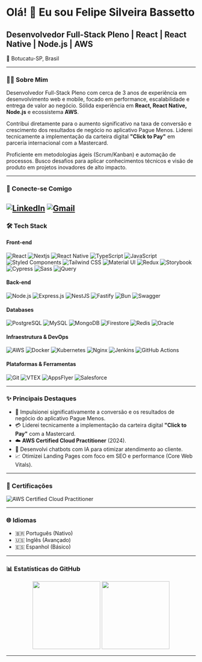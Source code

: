 # Olá! 👋 Eu sou Felipe Silveira Bassetto

## Desenvolvedor Full-Stack Pleno | React | React Native | Node.js | AWS

📍 Botucatu-SP, Brasil

---

### 👨‍💻 Sobre Mim

Desenvolvedor Full-Stack Pleno com cerca de 3 anos de experiência em desenvolvimento web e mobile, focado em performance, escalabilidade e entrega de valor ao negócio. Sólida experiência em **React, React Native, Node.js** e ecossistema **AWS**.

Contribui diretamente para o aumento significativo na taxa de conversão e crescimento dos resultados de negócio no aplicativo Pague Menos. Liderei tecnicamente a implementação da carteira digital **"Click to Pay"** em parceria internacional com a Mastercard.

Proficiente em metodologias ágeis (Scrum/Kanban) e automação de processos. Busco desafios para aplicar conhecimentos técnicos e visão de produto em projetos inovadores de alto impacto.

---

### 🤝 Conecte-se Comigo

[![LinkedIn](https://img.shields.io/badge/LinkedIn-0077B5?style=for-the-badge&logo=linkedin&logoColor=white)](https://linkedin.com/in/felipebassetto)
[![Gmail](https://img.shields.io/badge/Gmail-D14836?style=for-the-badge&logo=gmail&logoColor=white)](mailto:felipebtu9@gmail.com)
---

### 🛠️ Tech Stack

#### Front-end
<p>
  <img src="https://img.shields.io/badge/React-61DAFB?style=for-the-badge&logo=react&logoColor=black" alt="React"/>
  <img src="https://img.shields.io/badge/Next.js-000000?style=for-the-badge&logo=nextdotjs&logoColor=white" alt="Nextjs"/>
  <img src="https://img.shields.io/badge/React_Native-61DAFB?style=for-the-badge&logo=react&logoColor=black" alt="React Native"/>
  <img src="https://img.shields.io/badge/TypeScript-3178C6?style=for-the-badge&logo=typescript&logoColor=white" alt="TypeScript"/>
  <img src="https://img.shields.io/badge/JavaScript-F7DF1E?style=for-the-badge&logo=javascript&logoColor=black" alt="JavaScript"/>
  <img src="https://img.shields.io/badge/Styled_Components-DB7093?style=for-the-badge&logo=styled-components&logoColor=white" alt="Styled Components"/>
  <img src="https://img.shields.io/badge/Tailwind_CSS-06B6D4?style=for-the-badge&logo=tailwindcss&logoColor=white" alt="Tailwind CSS"/>
  <img src="https://img.shields.io/badge/Material--UI-0081CB?style=for-the-badge&logo=material-ui&logoColor=white" alt="Material UI"/>
  <img src="https://img.shields.io/badge/Redux-764ABC?style=for-the-badge&logo=redux&logoColor=white" alt="Redux"/>
  <img src="https://img.shields.io/badge/Storybook-FF4785?style=for-the-badge&logo=storybook&logoColor=white" alt="Storybook"/>
  <img src="https://img.shields.io/badge/Cypress-17202C?style=for-the-badge&logo=cypress&logoColor=white" alt="Cypress"/>
  <img src="https://img.shields.io/badge/Sass-CC6699?style=for-the-badge&logo=sass&logoColor=white" alt="Sass"/>
  <img src="https://img.shields.io/badge/jQuery-0769AD?style=for-the-badge&logo=jquery&logoColor=white" alt="jQuery"/>
</p>

#### Back-end
<p>
  <img src="https://img.shields.io/badge/Node.js-339933?style=for-the-badge&logo=nodedotjs&logoColor=white" alt="Node.js"/>
  <img src="https://img.shields.io/badge/Express.js-000000?style=for-the-badge&logo=express&logoColor=white" alt="Express.js"/>
  <img src="https://img.shields.io/badge/NestJS-E0234E?style=for-the-badge&logo=nestjs&logoColor=white" alt="NestJS"/>
  <img src="https://img.shields.io/badge/Fastify-000000?style=for-the-badge&logo=fastify&logoColor=white" alt="Fastify"/>
  <img src="https://img.shields.io/badge/Bun-1A1A1A?style=for-the-badge&logo=bun&logoColor=white" alt="Bun"/>
  <img src="https://img.shields.io/badge/Swagger-85EA2D?style=for-the-badge&logo=swagger&logoColor=black" alt="Swagger"/>
</p>

#### Databases
<p>
  <img src="https://img.shields.io/badge/PostgreSQL-4169E1?style=for-the-badge&logo=postgresql&logoColor=white" alt="PostgreSQL"/>
  <img src="https://img.shields.io/badge/MySQL-4479A1?style=for-the-badge&logo=mysql&logoColor=white" alt="MySQL"/>
  <img src="https://img.shields.io/badge/MongoDB-47A248?style=for-the-badge&logo=mongodb&logoColor=white" alt="MongoDB"/>
  <img src="https://img.shields.io/badge/Firestore-FFCA28?style=for-the-badge&logo=firebase&logoColor=black" alt="Firestore"/>
  <img src="https://img.shields.io/badge/Redis-DC382D?style=for-the-badge&logo=redis&logoColor=white" alt="Redis"/>
  <img src="https://img.shields.io/badge/Oracle-F80000?style=for-the-badge&logo=oracle&logoColor=white" alt="Oracle"/>
</p>

#### Infraestrutura & DevOps
<p>
  <img src="https://img.shields.io/badge/AWS-232F3E?style=for-the-badge&logo=amazonaws&logoColor=white" alt="AWS"/>
  <img src="https://img.shields.io/badge/Docker-2496ED?style=for-the-badge&logo=docker&logoColor=white" alt="Docker"/>
  <img src="https://img.shields.io/badge/Kubernetes-326CE5?style=for-the-badge&logo=kubernetes&logoColor=white" alt="Kubernetes"/>
  <img src="https://img.shields.io/badge/Nginx-009639?style=for-the-badge&logo=nginx&logoColor=white" alt="Nginx"/>
  <img src="https://img.shields.io/badge/Jenkins-D24939?style=for-the-badge&logo=jenkins&logoColor=white" alt="Jenkins"/>
  <img src="https://img.shields.io/badge/GitHub_Actions-2088FF?style=for-the-badge&logo=github-actions&logoColor=white" alt="GitHub Actions"/>
</p>

#### Plataformas & Ferramentas
<p>
  <img src="https://img.shields.io/badge/Git-F05032?style=for-the-badge&logo=git&logoColor=white" alt="Git"/>
  <img src="https://img.shields.io/badge/VTEX-E31C58?style=for-the-badge&logo=vtex&logoColor=white" alt="VTEX"/>
  <img src="https://img.shields.io/badge/AppsFlyer-00C7B1?style=for-the-badge&logo=appsflyer&logoColor=white" alt="AppsFlyer"/>
  <img src="https://img.shields.io/badge/Salesforce-00A1E0?style=for-the-badge&logo=salesforce&logoColor=white" alt="Salesforce"/>
</p>

---

### ✨ Principais Destaques

* 🚀 Impulsionei significativamente a conversão e os resultados de negócio do aplicativo Pague Menos.
* 💳 Liderei tecnicamente a implementação da carteira digital **"Click to Pay"** com a Mastercard.
* ☁️ **AWS Certified Cloud Practitioner** (2024).
* 🤖 Desenvolvi chatbots com IA para otimizar atendimento ao cliente.
* 📈 Otimizei Landing Pages com foco em SEO e performance (Core Web Vitals).

---

### 📜 Certificações

![AWS Certified Cloud Practitioner](https://img.shields.io/badge/AWS_Certified_Cloud_Practitioner-FF9900?style=for-the-badge&logo=amazonaws&logoColor=white)

---

### 🌐 Idiomas

* 🇧🇷 Português (Nativo)
* 🇺🇸 Inglês (Avançado)
* 🇪🇸 Espanhol (Básico)

---

### 📊 Estatísticas do GitHub

<p align="center">
  <img height="180em" src="https://github-readme-stats.vercel.app/api?username=FeBassetto&show_icons=true&theme=radical&include_all_commits=true&count_private=true"/>
  <img height="180em" src="https://github-readme-stats.vercel.app/api/top-langs/?username=FeBassetto&layout=compact&langs_count=8&theme=radical"/>
</p>

---
